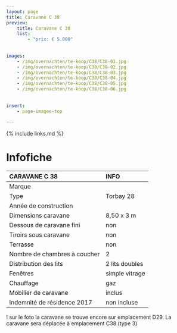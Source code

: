 ```yaml
---
layout: page
title: Caravane C 38
preview: 
    title: Caravane C 38
    list:
        - "prix: € 5.000"
        
        
images:
    - /img/overnachten/te-koop/C38/C38-01.jpg
    - /img/overnachten/te-koop/C38/C38-02.jpg
    - /img/overnachten/te-koop/C38/C38-03.jpg
    - /img/overnachten/te-koop/C38/C38-04.jpg
    - /img/overnachten/te-koop/C38/C38-05.jpg
    - /img/overnachten/te-koop/C38/C38-06.jpg
    
    
insert:
    - page-images-top
    
---
```


{% include links.md %}



# Infofiche 

CARAVANE C 38               | INFO        | 
:---------------------------|:------------|
Marque                      |
Type                        |Torbay 28
Année de construction       |
Dimensions caravane         |8,50 x 3 m
Dessous de caravane fini    |non
Tiroirs sous caravane       |non
Terrasse                    |non
Nombre de chambres à coucher|2
Distribution des lits       |2 lits doubles
Fenêtres                    |simple vitrage
Chauffage                   |gaz
Mobilier de caravane        |inclus
Indemnité de résidence 2017 |non incluse

! sur le foto la caravane se trouve encore sur emplacement D29. La caravane sera déplacée à emplacement C38 (type 3)
